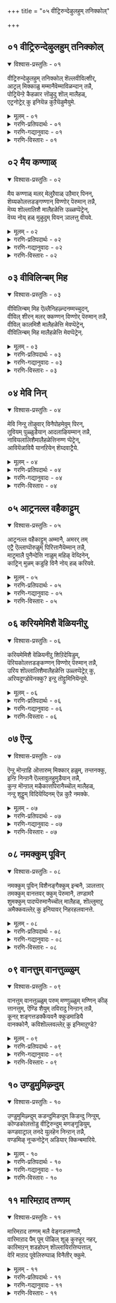 +++
title = "०५ वीट्रिरुन्देऴुलहुम् तनिक्कोल्"

+++


## ०१ वीट्रिरुन्देऴुलहुम् तनिक्कोल्

<details open><summary>विश्वास-प्रस्तुतिः - ०१</summary>

वीट्रिरुन्देऴुलहुम् तनिक्कोल् शॆल्लवीविल्शीर्,  
आट्रल् मिक्काळु मम्मानैवॆम्माविळन्दान् तन्नै,  
पोट्रियॆन्ऱे कैहळार त्तॊऴुदु शॊल् मालैहळ्,  
एट्रनोट्रेऱ् कु इनियॆन्न कुऱैयॆऴुमैयुमे.
</details>
<details><summary>मूलम् - ०१</summary>

वीट्रिरुन्देऴुलहुम् तनिक्कोल् शॆल्लवीविल्शीर्,  
आट्रल् मिक्काळु मम्मानैवॆम्माविळन्दान् तन्नै,  
पोट्रियॆन्ऱे कैहळार त्तॊऴुदु शॊल् मालैहळ्,  
एट्रनोट्रेऱ् कु इनियॆन्न कुऱैयॆऴुमैयुमे.
</details>
<details><summary>गरणि-प्रतिपदार्थः - ०१</summary>

वीट्रिरुन्दु = \(परम पददल्लि\) इद्दुकॊण्डु, एऴ् उलहुम् = एळु लोकगळन्नू, तनिक्कोल् शॆल्ल = परिपूर्णवाद साटियिल्लद ऒडॆतन नडॆयुवन्तॆ, वीवु इल् = कॊनॆयिल्लद \(अनन्तवाद\), शीर् = कल्याण गुणगळुळ्ळ, आट्रल् मिक्क = अतिशय सामर्थ्यदिन्द, आळुम् = आळुव \(परिपालिसुव\), अम्मानै = स्वामियन्नु, वॆम् मा = दुष्टकुदुरॆयन्नु, पिळन्दान् तन्नै = सीळिदवनन्नु, पोट्रि ऎन्ऱे = स्तुतिसुत्तेनॆ ऎन्तले, कैहळ् आर = कैगळ आशॆ तीरुवन्तॆ \(तृप्तिकरवागि कैगळन्नु\), तॊऴुदु = मुगिदु, शॊल् मालै हळ् = स्तोत्रगळन्नु, \(मातिन हारगळन्नु\), एट्र = समर्पिसुवन्तॆ, नोट्रेऱ् कु = पुण्यवन्नु माडिरुव ननगॆ, इनि = इन्नु, ऎन् कुऱै = एनु कॊरतॆ, ऎऴुमैयुमे = उज्जीवनक्केये. \(शाश्वत जीवन नडॆसुवुदक्केये\). 
</details>
<details><summary>गरणि-गद्यानुवादः - ०१</summary>

परमपददल्लिद्दुकॊण्डु एळुलोकगळ मेलू साटियिल्लद ऒडॆतन नडॆसुवन्तॆ अनन्तवाद कल्याणगुणगळुळ्ळ, अतिशयवाद सामर्थ्यदिन्द परिपालिसुव स्वामियन्नु, दुष्टकुदुरॆयन्नु सीळिदवनन्नु स्तुतिसुत्तेनॆ ऎन्तले तृप्तिकरवागि कैगळन्नु जोडिसि, मातिन हारगळन्नु समर्पिसुवन्तॆ पुण्यमाडिरुव ननगॆ उज्जीवनक्कॆ इन्नेनु कॊरतॆयिदॆ? 
</details>
<details><summary>गरणि-विस्तारः - ०१</summary>

इल्लि आळ्वाररु भगवन्तनन्नु एतक्कागि पूजिसुत्तारॆ. याव रीतियल्लि पूजिसुत्तारॆ मत्तु अदरिन्द बरुव लाभवेनु? 

“वॆम्मा पिळन्दान् तन्नै” – भगवन्तन परमसामर्थ्यवन्नु सूचिसुव ऒन्दु निदर्शन इदु. सर्वेश्वरनु श्रीकृष्णनागि दुष्टनिग्रह कार्यक्कागि अवतरिसिदनु. अवन सोदरमावने आद कंसनु अवनन्नु कॊल्लिसलु अवनु हुट्टिदागिनिन्दलू नाना प्रयत्नगळन्नु नडॆसिदनष्टॆ. अवुगळल्लि केशि राक्षसनिन्द कॊल्लिसुव यत्नवू ऒन्दु. आ केशि कुदुरॆय रूपवन्नु तळॆदनु. कृष्णन मेलॆ बीळलु कडुकोपदिन्द बायन्नु तॆरॆदुकॊण्डु नुग्गि बन्दनु. बालकृष्णनु आ कुदुरॆय ऎरडु दवडॆगळन्नु तन्नपुट्ट कैगळिन्द हिडिदु, हिग्गिसि, सीळि, अदन्नु कॊन्दु हाकिदनु. 

भगवन्तनु तानु सृष्टिसिद एळु लोकगळिन्द आचॆगॆ, आनन्दमयवाद परमपददल्लि नॆलसिद्दानॆ. अवन गुणगळु अनन्त. अवुगळन्नु बळसिकॊण्डु, स्वामियु एळु लोकगळ संरक्षणॆ माडुत्तानॆ. अवनिगिरुव साटियिल्लद सामर्थ्यवन्नु दुष्टनिग्रहक्कागिये बळसुत्तानॆ. 

आळ्वाररु हेळुत्तारॆ- परमपददल्लिद्दरू सह, अल्लिन्दले तन्न सृष्टियाद एळु लोकगळन्नु परिपालिसुव, अनन्तगुणगळुळ्ळ, परमसमर्थनाद स्वामियन्नु \(सर्वेश्वरनन्नु\) नानु आश्रयिसिद्देनॆ. अवनिगॆ नानु नम्रतॆयिन्द कैमुगियुत्तेनॆ. ननगॆ दयॆनीडिरुव मातिन मूलक अवनन्नु स्तुतिसुत्तेनॆ. हीगॆ ऎडॆबिडदन्तॆ पूजॆ नडॆसुव नन्न उज्जीवनद विषयदल्लि ननगॆ इन्नु याव भयवू इल्ल. 

भगवन्तनन्नु ऒलिसिकॊळ्ळुवुदु ऎष्टु सुलभ कण्डिरा\! अवने नीडिरुव मैयन्नु, मातन्नु बळसिकॊण्डु, अवनिगॆ आ मूलक ऎरगि, स्तुतिसि, पूजिसुव कार्यदल्लि तॊडगिरुवुदे अदु.
</details>



## ०२ मैय कण्णाळ्

<details open><summary>विश्वास-प्रस्तुतिः - ०२</summary>

मैय कण्णाळ् मलर् मेलुऱैवाळ् उऱैमार् पिनन्,  
शॆय्यकोलत्तडङ्गण्णान् विण्णोर् पॆरुमान् तन्नै,  
मॆय्य शॊल्लालिशै मालैहळेत्ति उळ्ळप्पॆट्रेन्,  
वॆय्य नोय् हळ् मुऴुदुम् वियन् ञालत्तु वीयवे.
</details>
<details><summary>मूलम् - ०२</summary>

मैय कण्णाळ् मलर् मेलुऱैवाळ् उऱैमार् पिनन्,  
शॆय्यकोलत्तडङ्गण्णान् विण्णोर् पॆरुमान् तन्नै,  
मॆय्य शॊल्लालिशै मालैहळेत्ति उळ्ळप्पॆट्रेन्,  
वॆय्य नोय् हळ् मुऴुदुम् वियन् ञालत्तु वीयवे.
</details>
<details><summary>गरणि-प्रतिपदार्थः - ०२</summary>

मैय कण्णाळ् = कप्पनॆय कण्णुळ्ळवळू, मलर् मेल् = \(तावरॆ\) हूविन मेलॆ, उऱैवाळ् = निद्रिसुववळू \(वासिसुववळू\), आदवळु उऱै = नित्यवासमाडुव, मार् पिनन्= वक्षवुळ्ळवनू, शॆय्य = कॆम्पुबण्णद, कोलत्तु = सुन्दरवाद, तड कण्णान् = विशालवाद कण्णुळ्ळवनू, विण्णोर् पॆरुमान् तन्नै = परमपदवासिगळ स्वामियन्नु, मॆय्य शॊल्लाल् = सत्यपूर्णवाद मातुगळ, इशै मालैहळ् एत्ति = हाडिन हारगळिन्द स्तुतिसि, उळ्ळ पॆट्रेन् = अन्तरङ्गदल्लि पडॆदुकॊण्डिद्देनॆ, वॆय्य = क्रूरवाद, नोय् हळ् = दुःख सङ्कटगळु, मुऴुदुम् = पूर्तियागि, वियल् = विस्तारवाद, ञालत्तु = भूमियल्लि, वीयवे = नाशवागुवन्तॆये. 
</details>
<details><summary>गरणि-गद्यानुवादः - ०२</summary>

कप्पनॆय कण्णुळ्ळवळू, \(तावरॆ\) हूविन मेलॆ वासिसुववळू आदवळु नित्यवासमाडुव वक्षवुळ्ळवनू, कॆम्बण्णद सुन्दरवाद मत्तु विशालवाद कण्णुळ्ळवनू, परमपदवासिगळ स्वामियू आद सर्वेश्वरनन्नु सत्यपूर्णवाद मातुगळ हाडिन हारगळ मूलक, विस्तारवाद भूमियल्लि क्रूरवाद दुःखसङ्कटगळु नाशवागुवन्तॆ स्तुतिसि, अन्तरङ्गदल्लि पडॆदुकॊण्डिद्देनॆ. 
</details>
<details><summary>गरणि-विस्तारः - ०२</summary>

हिन्दिन पाशुरद विषयवन्नु इल्लि मुन्दुवरिसलागुत्तिदॆ. 

ई पाशुरदल्लि मूरु विषयगळु बरुत्तवॆ- \(१\) सर्वेश्वरन वर्णनॆ \(२\) स्तुतिय रीति \(३\) अदर फल. 

सर्वेश्वरन वर्णनॆ- \(१\) कोमलवाद तावरॆ हूविन मेलॆ वासमादुव परमसुन्दरियाद लक्ष्मीदेवियन्नु तन्न वक्षस्थलदल्लिये इरिसिकॊण्डिरुववनु. \(२\) सौन्दर्यवन्नु हॆच्चिसुवन्थ कॆम्बण्णद विशालवाद कण्णुळ्ळवनु. \(३\) परम पदवासिगळ ऒडॆयनु. 

स्तुतिय धाटि- \(१\) भगवन्तनन्नु कुरितु आळ्वाररु स्तुतिसिरुवुदु सत्यपूर्णवाद मातुगळिन्द \(२\) अन्थ आरिसिद ऒळ्ळॆय मातुगळिन्द रचितवाद हाडुगळु अवु. 

अदर फल- \(१\) विशालवाद ई भूमियल्लिरुवुदु दुःख सङ्कटगळॆ. ई हाडुगळु ई दुःखसङ्कटगळन्नु नाशगॊळिसुत्तवॆ. \(२\) अवु भगवन्तनु ऒलियुवन्तॆयू, अन्तरङ्गदल्लि बन्दु नॆलसुवन्तॆयू माडतक्कवु. 

आळ्वाररु हेळुत्तारॆ- लक्ष्मीदेवियन्नु तन्न वक्षदल्लिरिसिकॊण्डवनू, सुन्दरवाद विशालवाद कण्णुगळुळ्ळवनू, परमपदवासिगळ ऒडॆयनू आद सर्वेश्वरनन्नु कुरितु सत्यपूर्णवाद मातुगळिन्द कूडिद हाडुगळिन्द भूमिय मेलण दुःखसङ्कटगळु तॊलगलॆन्दु स्तुतिसि, स्वामियन्नु नन्न अन्तरङ्गदल्लिये पडॆदुकॊण्डिद्देनॆ.
</details>



## ०३ वीविलिन्बम् मिह

<details open><summary>विश्वास-प्रस्तुतिः - ०३</summary>

वीविलिन्बम् मिह ऎल्लैनिहऴ्न्दनम्मच्चुदन्,  
वीविल् शीरन् मलर् क्कण्णन् विण्णोर् पॆरुमान् तन्नै,  
वीविल् कालमिशै मालैहळेत्ति मेवप्पॆट्रेन्,  
वीविलिन्बम् मिह मालैहळेत्ति मेवप्पॆट्रेन्.
</details>
<details><summary>मूलम् - ०३</summary>

वीविलिन्बम् मिह ऎल्लैनिहऴ्न्दनम्मच्चुदन्,  
वीविल् शीरन् मलर् क्कण्णन् विण्णोर् पॆरुमान् तन्नै,  
वीविल् कालमिशै मालैहळेत्ति मेवप्पॆट्रेन्,  
वीविलिन्बम् मिह मालैहळेत्ति मेवप्पॆट्रेन्.
</details>
<details><summary>गरणि-प्रतिपदार्थः - ०३</summary>

वीवु इल् = नाशविल्लद \(कॊनॆयिल्लद\), इन्बम् = आनन्दवु, मिह = हॆच्चिद, ऎल्लै = ऎल्लॆयल्लि, निहऴ्न्द = नडॆयुत्तिरुव \(इरुव\), वम् अच्चुदन् = नम्म नाशरहितनन्नु \(अच्युत ऎम्ब नामवुळ्ळवनन्नु\), वीवु इल् = नाशविल्लद, शीरन् = कल्याणगुणगळुळ्ळवनन्नु, मलर् कण्णन् = तावरॆयन्तॆ \(विशालवाद आकर्षकवाद\) कण्णुळ्ळवनन्नु, विण्णोर् पॆरुमान् तन्नै = नित्यसूरिगळ ऒडॆयनन्नु, वीवु इल् कालम् = कॊनॆयिल्लद कालवॆल्लवू \(ऎल्ला कालदल्लू ऎडॆबिडदन्तॆ\), इशैमालैहळ् = हाडिन हारगळिन्द, एत्ति = स्तुतिसि, मेवपॆट्रेन् = \(भगवन्तन\) समीपगतनादॆ, \(भगवन्तनन्नु सेरिदॆ\), वीवु इल् = कॊनॆयिल्लद, इन्बम् मिह = अतिशयवाद आनन्दद, ऎल्लैनिह ऴ्न्दनन् = ऎल्लॆयल्लिरुववनिगिन्तलू, मेलिये = हॆच्चागिये. 
</details>
<details><summary>गरणि-गद्यानुवादः - ०३</summary>

कॊनॆयिल्लद अतिशयवाद आनन्दद ऎल्लॆयल्लिरुववनन्नु, नम्म नाशरहितनन्नु \(अच्युतनॆम्ब नामवुळ्ळवनन्नु\), अनन्तवाद कल्याणगुणगळुळ्ळवनन्नु, तावरॆयन्तॆ विशालवू आकर्षकवू आद कण्णुगळुळ्ळवनन्नु, परमपदवासिगळ ऒडॆयनन्नु कॊनॆयिल्लद कालवॆल्लवू हाडिन हारगळिन्द स्तुतिसि, भगवन्तनिगॆ हत्तिरवादॆ, कॊनॆयिल्लद अतिशयवाद आनन्दद ऎल्लॆयल्लिरुववनिगिन्तलू हॆच्चागिये. 
</details>
<details><summary>गरणि-विस्तारः - ०३</summary>

सर्वेश्वरनन्नु ऎडॆबिडदन्तॆ स्तुतिसि हाडुवुदरिन्द बरुव लाभवेनु ऎम्बुदन्नु ई पाशुर हेळुत्तदॆ. 

भगवन्तनु ’आनन्द’द तुत्ततुदियल्लि इरतक्कवनु, ऎन्दरॆ, आनन्दद परमावधियन्नु निलुकबल्लवनु भगवन्तन समीपदल्लिरुत्तानॆ. आ आनन्दद ऎल्लॆये भगवन्तनिरुव स्थळ. आदरॆ, अवनन्नु कुरितु स्तुतिसुववन आनन्दवो? अदु भगवन्तनन्नु कण्डुकॊळ्ळबेकाद आनन्दक्किन्तलू हॆच्चिनदु. आ आनन्दवन्नु अदु मीरिसिद्दु\! 

इल्लिन भगवद्वर्णनॆ हीगिदॆ. \(१\) कॊनॆये इल्लद आनन्दद तुत्ततुदियल्लि भगवन्तनिद्दानॆ. \(२\) अवनू हागॆये नाशरहित \(३\) अवनिगॆ ’अच्युत’ ऎम्ब हॆसरिदॆ. \(४\) अवनु अनन्त कल्याण गुणगळुळ्ळवनु. \(५\) अवन कण्णुगळु विशालवागि, सुन्दरवागि, आकर्षकवागिरुव तावरॆ ऎसळिनन्तिवॆ. ई कारणदिन्द अवनन्नु “पुण्डरीकाक्ष’ ऎन्नुवुदु. \(६\) अवनु परमपदवासिगळिगॆ ऒडॆय. 

आळ्वाररु हेळुत्तारॆ- निरतिशयवाद आनन्दद तुत्ततुदियल्लिरुव, अच्युतनॆनिसिद, अनन्तकल्याणगुणगळुळ्ळ, पुण्डरीकाक्षनाद, परमपदवासिगळ ऒडॆयनाद सर्वेश्वरनन्नु ऎल्ला कालगळल्लियू ऎडॆबिडदन्तॆहाडिन हारगळ मूलक स्तुतिसुवुदरिन्द, नानु भगवन्तनन्नु समीपिसिद्देनॆ. इदरिन्द नन्न आनन्दवु, आनन्दद तुदियल्लिरुववन आनन्दक्किन्तलू मीरिद्दु कण्डिरा\!
</details>



## ०४ मेवि निन्

<details open><summary>विश्वास-प्रस्तुतिः - ०४</summary>

मेवि निन्ऱु तॊऴुवार् विनैपोहमेवुम् पिरन्,  
तूवियम् पुळ्ळुडैयान् आदलाऴियम्मान् तन्नै,  
नावियलालिशैमालैहळेत्तिनण्ण प्पॆट्रेन्,  
आवियॆन्नावियै यानऱियेन् शॆय्दवाट्रैये.
</details>
<details><summary>मूलम् - ०४</summary>

मेवि निन्ऱु तॊऴुवार् विनैपोहमेवुम् पिरन्,  
तूवियम् पुळ्ळुडैयान् आदलाऴियम्मान् तन्नै,  
नावियलालिशैमालैहळेत्तिनण्ण प्पॆट्रेन्,  
आवियॆन्नावियै यानऱियेन् शॆय्दवाट्रैये.
</details>
<details><summary>गरणि-प्रतिपदार्थः - ०४</summary>

मेवि = आशॆयिन्द, निन्ऱु = इरुव \(निन्तु\) तॊऴुवार् = भजिसुववर, विनै पोह = पापगळु नीगिसुवुदक्कॆ, मेवुम् = \(अवर\) कूड इरुव पिरान् = महोपकारियन्नु, तूवि = रॆक्कॆगळु, अम् = सुन्दरवाद, पुळ् उडैयान् = पक्षियन्नु \(वाहनवागि\) उळ्ळवनन्नु, अडल् आऴि = होराडतक्क चक्रायुधवुळ्ळ, अम्मान् तन्नै = सर्वेश्वरनन्नु, ना = नालगॆय, इयलाल् = स्वभावदिन्द, इशैमालैहळ् = हाडिन हारगळिन्द, एत्ति = स्तुतिसि, नण्ण पॆट्रेन् = सेरिसल्पट्टॆनु, आवि = परमात्मनु, ऎन् आवियै = नन्न आत्मनॊन्दिगॆ, यान् अऱियेन् = नानु अरियॆनु, शॆय्द आट्रैये = \(इदन्नु\) आग माडिद रीतियन्नु \(रीतियन्ने\). 
</details>
<details><summary>गरणि-गद्यानुवादः - ०४</summary>

आशॆयिन्द निन्तु भजिसुववर पापगळन्नु नीगिसुवुदक्कॆ \(अवर\) कूड इरुव महोपकारियन्नु, सुन्दरवाद रॆक्कॆगळ पक्षियन्नु वाहनवागि उळ्ळवनन्नु, होराडतक्क चक्रायुधवुळ्ळ सर्वेश्वरनन्नु नालगॆ स्वभाववाद हाडिन हारगळिन्द स्तुतिसि, परमात्मनन्नु नन्न आत्मनॊन्दिगॆ सेरिरुवन्तॆ आगिदॆ. \(इदन्नु\) आग माडिद रीतियन्ने नानरियॆ. 
</details>
<details><summary>गरणि-विस्तारः - ०४</summary>

भगवन्तनिगॆ भक्तर विषयदल्लि ऎष्टु आदर कनिकरगळिवॆयॆम्बुदन्नु ई पाशुरदल्लि हेळलागुत्तदॆ.

यारु भगवन्तनन्नु बहळ आसक्तियिन्द दृढवागि आश्रयिसि, भजिसुवरो अवर अन्तरङ्गदल्लिये भगवन्तनु बन्दु नॆलसुत्तानॆ. 

आळ्वाररु हेळुत्तारॆ- नन्न नालगॆयु तन्न स्वभावक्कॆ तक्कन्तॆ सर्वेश्वरनन्नु ऎडॆबिडदॆ स्तुतिसुव कॆलसवन्नु माडुत्तदॆ. अवनिगॆ हाडिन हारगळन्नु अर्पिसुत्ता नानु स्वामियन्नु नन्न अन्तरङ्गदल्लि नन्न अन्तरात्मनन्नागि पडॆदुकॊण्डॆ. परमपदवासियू जगत्संसारियू आगिरुव सर्वेश्वरनु नन्न निकटवर्ति आदद्दु हेगो अदे ननगॆ तिळियद विषय.
</details>



## ०५ आट्रनल्ल वहैकाट्टुम्

<details open><summary>विश्वास-प्रस्तुतिः - ०५</summary>

आट्रनल्ल वहैकाट्टुम् अम्मानै, अमरर् तम्  
एट्रै ऎल्लाप्पॊरुळुम् पिरित्तानैयॆम्मान् तन्नै,  
माट्रमालै पुनैन्देत्ति नाळुम् महिऴ् वॆय्दिनेन्,  
काट्रिन् मुन्नम् कडुहि विनै नोय् हळ् करियवे.
</details>
<details><summary>मूलम् - ०५</summary>

आट्रनल्ल वहैकाट्टुम् अम्मानै, अमरर् तम्  
एट्रै ऎल्लाप्पॊरुळुम् पिरित्तानैयॆम्मान् तन्नै,  
माट्रमालै पुनैन्देत्ति नाळुम् महिऴ् वॆय्दिनेन्,  
काट्रिन् मुन्नम् कडुहि विनै नोय् हळ् करियवे.
</details>
<details><summary>गरणि-प्रतिपदार्थः - ०५</summary>

आट्र = \(जीवनवन्नु\) नडॆसुवुदक्कॆ, नल्लवहै = उत्तमवाद रीतियन्नु\(मार्गवन्नु\), काट्टुम् = तोरिसुव, अम्मानै = सर्वेश्वानन्नु, अमरर् तम् = देवतॆगळ, एट्रै = नायकनन्नु, ऎल्ला पॊरुळुम् = ऎल्ला वस्तुगळन्नु \(अर्थगळन्नू\), विरित्तानै = विवरिसिदवनन्नु, ऎम्मान् तन्नै = नम्म स्वामियन्नु, माट्राम् मालै = मातिन हारवन्नु, पुनैन्दु = रचिसि, एत्ति = स्तुतिसि, नाळुम् = यावागलू, महिऴ्न्दु = आनन्दगॊण्डु, ऎऴुन्देन् = उद्धारगॊण्डिद्देनॆ, काट्रिन् मुन्नुम् = गाळिगिन्त वेगवागि, कडुहि = ओडि, विनैनोय् हळ् = पापसङ्कटगळु, करियवे = सीदुहोगुवुदक्कागिये. 
</details>
<details><summary>गरणि-गद्यानुवादः - ०५</summary>

जीवनवन्नु नडॆसुवुदक्कॆ उत्तमवाद मार्गवन्नु तोरिसुव सर्वेश्वरनन्नु, देवतॆगळ नायकनन्नु, ऎल्ला वस्तुगळन्नू विवरिसिदवनन्नु, नम्म स्वामियन्नु, \(कुरितु\) मातिन हारवन्नु रचिसि स्तुतिसि, ऎल्ल कालदल्लू आनन्दिसुत्ता उद्धारगॊण्डिद्देनॆ. पापसङ्कटगळु गाळिगिन्तवेगवागि ओडि सीदुहोगुवुदक्कागिये. 
</details>
<details><summary>गरणि-विस्तारः - ०५</summary>

तानु सृष्टिसिद ऎल्ला चेतनर विषयदल्लि भगवन्तनिगॆ ऎष्टु कनिकरविदॆ अवर उद्धारक्कॆ हेगॆ तवकपडुत्तानॆ ऎम्बुदन्नु इल्लि विवरिसलागिदॆ. 

“आट्रनल्ल वहैकाट्टुम् अम्मानै” – ऎल्ला चेतनरू उज्जीवनगॊळ्ळबेकॆम्बुदे भगवत्सङ्कल्प. अदक्कागि, अवरु नडॆयबेकाद उत्तम मार्गवन्नूभगवन्तनु तोरिसिकॊट्टिद्दानॆ. साङ्ख्यमार्ग, कर्ममार्ग, ज्ञानमार्ग, भक्तिमार्ग मत्तु प्रपत्तिमार्ग ऎम्बिवे भगवन्तनु सूचिसिद उत्तम मार्गगळु. 

“ऎल्ला पॊरुळुम् विरित्तानै” – सृष्टिय यावयाव वस्तु तन्न स्वरूपवॆन्दु भगवन्तनु भगवद्गी मूलक विवरिसि हेळिद्दानॆ. 

आळ्वाररु हेळुत्तारॆ- भगवन्तनु सर्वेश्वरनादरू, देवतॆगळिगू नित्यसूरिगळिगू ऒडॆयनष्टॆ. तानु सृष्टिसिद वस्तुगळल्लि यावयाव वस्तुगळु तन्न स्वरूपवॆन्दु विवरिसि हेळिद्दानॆ. ऎल्ला चेतनरू उज्जीवनगॊळ्ळलॆन्दु ताकपडुत्तानॆ. अदक्कागि अवनु उत्तमवाद मार्गगळन्नु तोरिसिकॊट्टिद्दानॆ. करुणाळुवाद नन्न स्वामियन्नु कुरितु नानु ऎडॆबिडदन्तॆ मातिन हारगळन्नु समर्पिसि, सुत्तिसुत्तेनॆ. इदरिन्द इहलोकद नन्न सङ्कटगळू, पापगळू बलुबेग नाशहॊन्दुत्तवॆ. 

भगवन्तनन्नु ऎडॆबिडदन्तॆ हॊगळि हाडुत्तिरुवुदु उज्जीवनगॊळ्ळूवुदक्कॆ उत्तमवाद मार्गवॆन्दु इल्लि सूचिसलागिदॆ.
</details>



## ०६ करियमेमिशै वॆळियनीऱु

<details open><summary>विश्वास-प्रस्तुतिः - ०६</summary>

करियमेमिशै वॆळियनीऱु शिऱिदेयिडुम्,  
पॆरियकोलत्तडङ्कण्णन् विण्णोर् पॆरुमान् तन्नै,  
उरिय शॊल्लालिशैमालैहळेत्ति उळ्लप्पॆट्रेऱ् कु,  
अरियदुण्डोवॆनक्कु? इन्ऱु तॊट्टुमिनियॆन्ऱुमे.
</details>
<details><summary>मूलम् - ०६</summary>

करियमेमिशै वॆळियनीऱु शिऱिदेयिडुम्,  
पॆरियकोलत्तडङ्कण्णन् विण्णोर् पॆरुमान् तन्नै,  
उरिय शॊल्लालिशैमालैहळेत्ति उळ्लप्पॆट्रेऱ् कु,  
अरियदुण्डोवॆनक्कु? इन्ऱु तॊट्टुमिनियॆन्ऱुमे.
</details>
<details><summary>गरणि-प्रतिपदार्थः - ०६</summary>

करिय मेनि मिशै = कप्पगिरुव देहद नडुवॆ, वॆळिय नीऱु = बिळिय छायॆयु \(धूळु\), शिऱिदे इडुम् = स्वल्पवे \(सण्णदागि\) इट्टिरुव, पॆरिय = दॊड्ड, कोलत्तु = सुन्दरवाद, तड = विशालवाद, कण्णन्= कण्णुळ्ळवनन्नु, विण्णोर् पॆरुमान् तन्नै = नित्यसूरिगळ ऒडॆयनन्नु, उरिय शॊल्लाल् = तक्क मातुगळिन्द, इशै मालै हळ् = हाडिनहारगळिन्द, एत्ति = स्तुतिसि, उळ्ळप्पॆट्रेऱ् कु = अन्तरङ्गदल्लि पडॆदुकॊण्डवनाद, अरियदु उण्डो = असाध्यवादद्दु इदॆये, ऎनक्क = ननगॆ, इन्ऱु तॊट्टुम् = इन्दिनिन्द, इनि ऎन्ऱुमे = इन्नु ऎन्दिगादरू. 
</details>
<details><summary>गरणि-गद्यानुवादः - ०६</summary>

कप्पनॆय देहद मेलॆ \(नडुवॆ\) बिळिय धूळु \(अवकाश\) स्वल्पवे \(सण्णदागि\) इरुव, सुन्दरवाद दॊड्ड विशालवाद कण्णुगळुळ्ळवनन्नु, नित्यसूरिगळ ऒडॆयनन्नु, तक्क मातुगळिन्द कूडिद हाडिन हारगळिन्द स्तुतिसि, अन्तरङ्गदल्लि पडॆदुकॊण्डवनाद ननगॆ इन्दिनिन्द इन्नु ऎन्दिगादरू असाध्यवादद्दु उण्टे? 
</details>
<details><summary>गरणि-विस्तारः - ०६</summary>

इल्लि भगवन्तन सौलभ्यगुणवन्नु कुरितु हेळलागुत्तदॆ. 

आळ्वाररु हेळुत्तारॆ- सर्वेश्वरन करिय देह ऎष्टु आकर्षकवो अदक्किन्तलू हॆच्चागि अदक्कॆ हॊन्दिकॊण्डिरुव बिळिय विशालवाद हॊळॆयुव कण्णुगळु आकर्षक सुन्दर. अन्थ दिव्यसुन्दरनाद भगवन्तनन्नु, तक्क मातुगळिन्द आद हाडिन हारगळिन्द भजिसिदॆनु. अदर फलवागि, भगवन्तने करुणिसि नन्न अन्तरङ्गवासियागिद्दानॆ. हीगॆ भगवन्तने ऒलिदिरुव ननगॆ इन्दिनिन्द मुन्दॆ ऎन्दॆन्दिगादरू असाध्यवादद्दु यावुदादरू इदॆये? \(एनु बेकादरू ननगॆ ऒदगि बरुवुदु खण्डित\).
</details>



## ०७ ऎन्ऱु

<details open><summary>विश्वास-प्रस्तुतिः - ०७</summary>

ऎन्ऱु मॊन्ऱाहि ऒत्तारुम् मिक्कार् हळुम्, तन्तनक्कु,  
इन्ऱि निन्ऱानै ऎल्लावुलहुमुडैयान् तन्नै,  
कुन्ऱ मॊन्ऱाल् मऴैकात्तपिरानैच्चॊल् मालैहळ्,  
नन्ऱु शूट्टुम् विदियॆय्दिनम् ऎन्न कुऱै नमक्के.
</details>
<details><summary>मूलम् - ०७</summary>

ऎन्ऱु मॊन्ऱाहि ऒत्तारुम् मिक्कार् हळुम्, तन्तनक्कु,  
इन्ऱि निन्ऱानै ऎल्लावुलहुमुडैयान् तन्नै,  
कुन्ऱ मॊन्ऱाल् मऴैकात्तपिरानैच्चॊल् मालैहळ्,  
नन्ऱु शूट्टुम् विदियॆय्दिनम् ऎन्न कुऱै नमक्के.
</details>
<details><summary>गरणि-प्रतिपदार्थः - ०७</summary>

ऎन्ऱुम् = ऎल्ला कालदल्लू, ऒन्ऱु आहि = ऒब्बने आगिद्दु, ऒत्तारुम् = समरू, मिक्कार् हळुम् = हॆच्चादवरू, तन्तनक्कु = तनगॆ, इन्ऱि = इल्लदन्तॆ, निन्ऱानै= इरुववनन्नु, ऎल्ला उलहुम् = ऎल्ला लोकगळन्नू, उडैयान् तन्नै = उळ्ळवनन्नु, कुन्ऱम् = बॆट्ट, ऒन्ऱाल् = ऒन्दरिन्द, मऴै कात्त = मळॆयन्नु त्डॆद, प्रिआनै = महोपकारियन्नु, शॊल् मालैहळ् = मातिन हारगळिन्द, नन्ऱु= चॆन्नागि, शूट्टुम् = अलङ्करिसुव \(मुडिसुव\) विदि = भाग्यवन्नु, ऎय्दिनम् = \(नावु\) पडॆदुकॊण्डिद्देवॆ, ऎन्न कुऱै = एनु कडमॆ, नमक्के = नमगेये? 
</details>
<details><summary>गरणि-गद्यानुवादः - ०७</summary>

ऎल्ला कालदल्लू ऒब्बने आगिद्दु, तनगॆ समरू हॆच्चादवरू इल्लदन्तॆ इरुववनन्नु, ऎल्ला लोकगळन्नू उळ्ळवनन्नु, बॆट्टवॊन्दरिन्द मळॆयन्नु तडॆद महोपकारियन्नु मातिन हारगळिन्द चॆन्नागि \(मुडिसि\) अलङ्करिसुव भाग्यवन्नुनावु पडॆदुकॊण्डिद्देवॆ. नमगेनु कडमॆ? 
</details>
<details><summary>गरणि-विस्तारः - ०७</summary>

“नमगॆ यावुदु असाध्य?” ऎन्दु आळ्वाररु हिन्दिन पाशुरदल्लि हेळिदरष्टॆ. अदक्कॆ ऒन्दु निदर्शनवो ऎम्बन्तॆ ई पाशुरद विषय निरूपणॆ इदॆ. 

भगवन्तनु पर, विभव, व्यूह, लीला मत्तु अर्चावतार ऎम्ब नानारूपगळल्लि, तन्न कर्तव्यक्कॆ तक्कन्तॆ, तोरिबरुत्तानष्टॆ. अवनु याव रीतियल्लिद्दरू, अवुगळल्लॆल्ला अद्वितीयनागिये इरुत्तानॆ. अवनिगॆ समनादरू, हॆच्चादवरू बेरॆ यारू इल्ल. अवनु ऎल्ला लोकगळन्नू रक्षिसुव भारवन्नु ताने वहिसिकॊण्डिद्दानॆ. प्रळयकालबन्दाग, अवुगळन्नु कबळिसि, तन्न हॊट्टॆयल्लिट्टुकॊण्डु रक्षिसुत्तानॆ. इन्थ महामहिमनन्नु मातिन हारगळिन्द अलङ्करिसुव भाग्यक्किन्तलू हॆच्चिनदु यावुदिदॆ? 

’कुन्ऱमॊन्ऱाल् कात्त पिरानै” – इदु भगवन्तन श्रीकृष्णावतारद ऒन्दु अद्भुताश्चर्य प्रसङ्ग. नन्दगोकुलद गोवळरॆल्लरू सेरि इन्द्रपूजॆ माडुत्तिद्दद्दु पद्धति. इदु प्रतिवर्षवू नडॆयुत्तित्तु. ऊर हॊरगण मैदानदल्लि राशिराशियागि ऎडॆयन्नु कूडिसि, इन्द्रपूजॆ नडॆसुत्तिद्दरु. बालकृष्णनुई पद्धतियन्नु आक्षेपिसिदनु. इदक्कॆ बदलागि गोवर्धनगिरियन्ने पूजिसबेकॆन्दु गोवळवृद्धरन्नु ऒप्पिसिदनु. अदरन्तॆये अवरु बॆट्टद बुडदल्लि ऎडॆयन्नु सल्लिसि, बॆट्टक्कॆ पूजॆयन्नु नडॆसिदरु. इन्द्रनन्नु मरॆतरु. इदरिन्द इन्द्रनिगॆ कोप बन्तु. कूडले, आनन्दगोकुलवन्नु हाळुमाडुवॆनॆन्दु, अवनु एळु दिनगळ काल, बिडद बिरुसु मळॆयन्नु सुरिसिदनु. आग बालकृष्णनु आ गोवर्धन गिरियन्ने ऎत्ति, कॊडॆयन्तॆ हिडिदु, अदरडियल्लि गोवुगळन्नू गोवळरन्नू आ बिरुसुमळॆयिन्द रक्षिसिदनु. अपमानगॊण्ड इन्द्रनु, स्वतः अल्लिगॆ बन्दु बालकृष्णनन्नु पूजिसिदनु. 

आळ्वाररु हेळुत्तारॆ- ऎल्ला कालदल्लू तनगॆ समनागलि, हॆच्चागलि इल्लद स्वामियन्नु, ऎल्ला लोकगळन्नू तन्नल्लिट्टुकॊण्डु रक्षिसुववनन्नु, बॆट्टवन्नॆत्ति देवेन्द्रन बिरुसुमळॆयिन्द गोवळरन्नू गोवुगळन्नू रक्षिसिदवनन्नु, मातिन हारगळिन्द स्तुतिसुव भाग्यवन्नु नावु पडॆदुकॊण्डिद्देवॆ. नमगॆ इदक्किन्तलू हॆच्चिनदु एनिदॆ? 

सर्वेश्वरनू, सर्वरक्षकनू, सर्वशक्तनू, सर्वङ्गनू आगिरुव भगवन्तनन्नु ऎडॆबिडदन्तॆ स्तुतिसुव भाग्यवे, ऎल्ल विधवाद भाग्यगळिगिन्तलू मिगिलु. अदु दॊरॆत बळिक, बेराव भाग्यान्नू आशॆपडुव गोजिगॆ होगुवुदिल्ल –ऎन्दु हेळिदन्तॆयॆ.
</details>



## ०८ नमक्कुम् पूविन्

<details open><summary>विश्वास-प्रस्तुतिः - ०८</summary>

नमक्कुम् पूविन् विशैनङ्गैक्कुम् इन्बनै, ञालत्तार्  
तमक्कुम् वानत्तवर् क्कुम् पॆरुमानै, तण्डामरै  
शुमक्कुम् पादप्पॆरुमानैच्चॊल् मालैहळ्, शॊल्लुमाऱु  
अमैक्कवल्लेऱ् कु इनियावर् निहरहलवानत्ते.
</details>
<details><summary>मूलम् - ०८</summary>

नमक्कुम् पूविन् विशैनङ्गैक्कुम् इन्बनै, ञालत्तार्  
तमक्कुम् वानत्तवर् क्कुम् पॆरुमानै, तण्डामरै  
शुमक्कुम् पादप्पॆरुमानैच्चॊल् मालैहळ्, शॊल्लुमाऱु  
अमैक्कवल्लेऱ् कु इनियावर् निहरहलवानत्ते.
</details>
<details><summary>गरणि-प्रतिपदार्थः - ०८</summary>

नमक्कुम् = नमगू, पूविन् मिशै = हूविनल्लिरुव, नङ्गैक्कुम् = लक्ष्मीदेविगू, इन्बनै = प्रीतिपात्रनन्नु, ञालत्तार् तमक्कुम् = भूलोकदवरिगू, वानत्तवर्क्कुम् = भूलोकदवरिगू, वानत्तवर् क्कुम् = स्वर्गादि मेलणलोकगळवरिगू \(परमपदवासिगळिगू\), पॆरुमानै = \(सर्वेश्वरनन्नु\) ऒडॆयनन्नु, तण् तामरै = तण्णनॆय तावरॆयु, शुमक्कुम् = भरिसुव, पादम् पॆरुमानै = पादगळुळ्ळ सर्वेश्वरनन्नु कुरितु, शॊल् मालै हळ् = मातिन मालॆगळन्नु, शॊल्लुम् आऱु = हेळुवन्तॆ, अमैक्कवल्लेऱ् कु = जोडिसतक्कवरिगॆ, इनि = इन्नु, यावर् = यारु, निहर् = साटि, अहलवानत्ते = विस्तारवादपरमपददल्लिये. 
</details>
<details><summary>गरणि-गद्यानुवादः - ०८</summary>

नमगू, हूविनल्लिरुव लक्ष्मीदेविगू प्रीतिपात्रनन्नु, भूलोकदवरिगू स्वर्गादि मेलणलोकगळवरिगू \(परमपदवासिगळिगू\) ऒडॆयनु, तण्णनॆय तावरॆयु भरिसुव पादगळुळ्ळ सर्वेश्वरनन्नु कुरितु मातिन हारगळन्नु हेळुवन्तॆ जोडिसतक्कवरिगॆ इन्नु विस्तारवाद परमपददल्लिये यारु साटि? 
</details>
<details><summary>गरणि-विस्तारः - ०८</summary>

भगवन्तनन्नु ऎडॆबिडदन्तॆ स्तुतिसुव भक्तनिगॆ लभिसुव विशेषसौलभ्यवन्नु कुरितु हेळलागुत्तदॆ. 

आळ्वाररु हेळुत्तारॆ- क्षीरसागरदल्लि कमलदल्लि जनिसिद परमसुन्दरियाद लक्ष्मीदेवियु भगवन्तनन्ने एरिसि अवनिगॆ अत्यन्त प्रीतिपात्रळाद हागॆये नावू आ स्वामियन्ने वरिसिद्देवॆ. नमगू अवनु प्रीतिपात्रवे. एळु लोकगळ वासिगळिगू, नमगू, अवने ऒडॆयनु, रक्षकनु. अवन कोमलवाद तिरुवडिगळन्नु कुरितु मातिन हारगळन्नु हॆणॆदु, स्वामिगॆ समर्पिसुत्तेनॆ. ई बगॆय सामर्थ्यदल्लि ननगॆ पामपदवासिगळू साटियिल्ल. इदरिन्द ननगॆ लभिसुव आनन्द आ परमपदवासिगळ आनन्दक्किन्तलू मिगिलागिदॆ कण्डिरा.
</details>



## ०९ वानत्तुम् वानत्तुळ्ळुम्

<details open><summary>विश्वास-प्रस्तुतिः - ०९</summary>

वानत्तुम् वानत्तुळ्ळुम् परुम् मण्णुळ्ळुम् मण्णिन् कीऴ्   
त्तानत्तुम्, ऎण्डि शैयुम् तविरादु निन्ऱान् तन्नै,   
कूनऱ् शङ्गत्तडक्कैयवनै क्कुडमाडियै  
वानक्कोनै, कविशॊल्लवल्लेऱ् कु इनिमाऱुण्डे?
</details>
<details><summary>मूलम् - ०९</summary>

वानत्तुम् वानत्तुळ्ळुम् परुम् मण्णुळ्ळुम् मण्णिन् कीऴ्   
त्तानत्तुम्, ऎण्डि शैयुम् तविरादु निन्ऱान् तन्नै,   
कूनऱ् शङ्गत्तडक्कैयवनै क्कुडमाडियै  
वानक्कोनै, कविशॊल्लवल्लेऱ् कु इनिमाऱुण्डे?
</details>
<details><summary>गरणि-प्रतिपदार्थः - ०९</summary>

वानत्तुम् = स्वर्गादि मेलणलोकगळल्लियू, वानत्तुळ् =आ लोकगळल्लि वासिसुव, उम्बरुम् = देवतॆगळल्लियू, मण्णुळ्ळुम् = भूलोकदल्लियू, अदरल्लिरुववरल्लियू, मण्णिन् कीऴ् = भूलोकद कॆळगडॆ इरुव, तानत्तुम् = पाताळलोकगळल्लियू, अवुगळल्लि वासिसुवरल्लियू, ऎण्डिशैयुम् = ऎण्टु दिक्कुगळल्लियू, तविरादु = तप्पदन्तॆ, निन्ऱान् तन्नै = व्यापिसि इरुववनन्नु, कून् = बग्गिरुव, नल् = श्रेष्ठवाद, शङ्गम् = शङ्खद, तदकैयवनै = विस्तारवाद \(दॊड्ड, दीर्घवाद\) कैयुळ्ळवनन्नु, कुडम् आडियै = कॊडद कुणितवाडुवनन्नु, वानम् कोनै = परमपदद ऒडॆयनन्नु, कुरितु, कविशॊल्लवल्लेऱ् कु = कवितॆयन्नु रचिसबल्ल ननगॆ, इनि = इन्नु, माऱु उण्डे = साटियिद्दारॆये? 
</details>
<details><summary>गरणि-गद्यानुवादः - ०९</summary>

स्वर्गादि मेलणलोकगळल्लियू, आ लोकगळल्लि वासिसुव देवतॆगळल्लियू, भूलोकदल्लियू आ लोकदल्लि वासिसुववरल्लियू, भूलोकद कॆळगॆ इरुव पाताळादि लोकगळल्लियू आ लोकगळल्लि वासिसुववरल्लियू, ऎण्टुदिक्कुगळल्लियू तप्पदन्तॆ व्यापिसिरुववनन्नु, बग्गिरुव श्रेष्ठवाद शङ्खवन्नु कैयल्लि धरिसिरुववनन्नु, कॊडद कुणितवाडुववनन्नु, परमपदद ऒडॆयनन्नु कुरितु कवितॆयन्नु रचिसबल्ल ननगॆ इन्नुसाटियारिद्दारॆ? 
</details>
<details><summary>गरणि-विस्तारः - ०९</summary>

ई पाशुरदल्लि भगवन्तन सर्वव्यापकत्ववन्नु, सर्वेश्वरत्ववन्नु कुरितु हेळुत्तदॆ. 

परमपदवासिगळिगॆ भगवन्तन ’पर’ स्वरूपवॊन्दे तिळिदिरुवुवु. देवतॆगळिगॆ अवन व्यूह, विभवावतारगळु तिळिदिरुवुदू भोलोकवासिगळिगॆ अवन लीलावतारगळु ऎन्दरॆ राम, कृष्ण, नरसिंह, मुन्ताद रूपगळू, अर्चास्वरूपदल्लि परिचितवागिवॆ. पाताळादिलोकगळल्लि भगवन्तन अन्तर्यामित्व कण्डुबरुत्तदॆ. ई अन्तर्यामित्ववु ऎल्लॆल्लू व्यक्तवागुत्तदॆ. आळ्वाररिगादरो, भगवन्तन ऎल्ला स्वरूपगळू तोरि बरुवुदरिन्दलू, अवुगळन्नु कुरितु अवरु बरॆयबल्लवराद्दरिन्दलू अवरिगॆ सरिसाटि बेरिल्लवॆन्नुवुदु ऒन्दु रीतियल्लि वास्तववे.

“कुड माडियै” – भगवन्तनु श्रीकृष्णनागि अवतरिसि, नन्दगोकुलदल्लि बॆळॆयुत्तिद्दागले, कॊडद कुणितदल्लि अत्यन्त निपुणनॆन्दु प्रसिद्धिगॊण्डिद्दनु. ऎल्लरिगू प्रियनागि आकर्षकनागिद्दनु. 

आळ्वाररु हेळुत्तारॆ- भगवन्तनु ताने सृष्टिसिद ऎल्ला लोकदवरिगॆ ऒन्दे रूपदिन्द काणिसिकॊळ्ळुवुदिल्ल. परमपददल्लि ’पर’ स्वरूपनागियू, स्वर्गादिलोकगळल्लि व्यूह, विभवावतारगळल्लि तोरिबरुत्तानॆ. भूलोकदल्लि लीलावतारियागियू, अर्चावतार रूपियागियू, अन्तर्यामियागियू शोभिसुत्तानॆ. पाताळादि लोकगळल्लि शेषिस्वरूपियागि अन्तर्यामियागि तोरुत्तानॆ. इन्थ सर्वेश्वरनन्नु, अवन ऎल्ला स्वरूपगळन्नू, हॊगळि हाडुव सामर्थ्यवन्नु पडॆदुकॊण्डिरुव ननगॆ यारू सरि साटिये इल्ल.
</details>



## १० उण्डुमुमिऴ्न्दुम्

<details open><summary>विश्वास-प्रस्तुतिः - १०</summary>

उण्डुमुमिऴ्न्दुम् कडन्दुमिडन्दुम् किडन्दु निन्ऱुम्,  
कॊण्डकोलत्तॊडु वीट्रिरुन्दुम् मणङ्गूडियुम्,  
कण्डवाट्राल् तनदे युलहॆन निन्ऱान् तन्नै,   
वण्डमिऴ् नूऱ्कनोट्रेन् अडियार् क्किन्बमारिये.
</details>
<details><summary>मूलम् - १०</summary>

उण्डुमुमिऴ्न्दुम् कडन्दुमिडन्दुम् किडन्दु निन्ऱुम्,  
कॊण्डकोलत्तॊडु वीट्रिरुन्दुम् मणङ्गूडियुम्,  
कण्डवाट्राल् तनदे युलहॆन निन्ऱान् तन्नै,   
वण्डमिऴ् नूऱ्कनोट्रेन् अडियार् क्किन्बमारिये.
</details>
<details><summary>गरणि-प्रतिपदार्थः - १०</summary>

उण्डुम् = \(प्रळयदलि\) ऎल्ला लोकगळन्नू कबळिसियू, उमिऴ्न्दुम् = अदन्नु मत्तॆ \(सृष्टिकालदल्लि\) हॊरहाकियू, कडन्दुम् = नडॆदू, इडन्दुम् = हिडिदॆत्तियू, किडन्दुम् = पवडिसि, निन्ऱुम् = निन्तू, कॊण्ड कोलत्तॊडु = पडॆदुकॊण्ड सौन्दर्यदिन्द, वीट्रिरुन्दुम् = इरुत्ता, मणम् कूडियुम् = घनतॆयिन्द कूडियू, कण्ड आट्राल् = तोरिसिकॊण्ड सामर्थ्यदिन्द, तनदे उलहु ऎन = लोकगळॆल्ला तन्नदे ऎन्नुवन्तॆ, निन्ऱान् = इरुववनन्नु, वण् तमिऴ् = सुन्दरवाद तमिळिनल्लि, नूऱ् क = हॆणॆयलु, नोट्रेन् = पुण्यमाडिद्देनॆ, अडियार् कु = भक्तरिगॆ \(पादसेवकरिगॆ\), इन्बम् मारिये = आनन्दद मळॆये. 
</details>
<details><summary>गरणि-गद्यानुवादः - १०</summary>

कबळिसियू, उगुळियू, नडॆदू, हिडिदॆत्तियू, मलगियू, निन्तू, पडॆदुकॊण्ड सौन्दर्यदिन्द इरुत्ता, घनतॆयिन्द कूडियू, तोरिकॊण्ड सामर्थ्यदिन्द लोकगळॆल्लवू तन्नदे ऎन्नुवन्तॆ, इरुववनन्नु \(निन्तिरुववनन्नु\), सुन्दरवाद तमिळिनल्लि हॆणॆयलु पुण्यमाडिद्देनॆ. पादसेवकरिगॆ आनन्दद मळॆये. 
</details>
<details><summary>गरणि-विस्तारः - १०</summary>

इदॊन्दु बलु विलक्षणवाद पाशुर. इदर ऒन्दॊन्दु पदवन्नू ऎरडु मूरु बगॆयल्लि विवरिसबहुदॆनिसुत्तदॆ. अवुगळ बगॆगॆ चिन्तिसुत्ता, अवुगळन्नु कण्डुकॊण्डु, आनन्दिसुववरु निजवागियू पुण्यवन्तरे. ऒन्दु बगॆय विवरणॆयन्नु कॆळगॆ कॊडलागिदॆ. ओदुगरु भगवदिषयवन्नु योचिसुत्ता, बेरॆबेरॆ आर्थगळन्नु गमनिसुत्ता आनन्दिसलु साध्यवागुत्तदॆ. उदाहरणॆगॆ- मॊदलिनिन्द कडॆयवरॆगॆ रामावतारद विवरणॆयन्नु इदक्कॆनीडबहुदागिदॆ. हीगॆये 

’उण्डुम्’ – ’उमिऴ्न्दुम्’ – भगवन्तन परत्ववन्नू, रक्षकत्ववन्नू सूचिसुत्तवॆ. लयकालदल्लि भगवन्तनु इडिय ब्रह्माण्डवन्नु ऒट्टिगॆ, ऒन्दे गुक्किगॆ कबळिसुत्तानॆ. अदन्नु तन्न हॊट्टॆयल्लि अडगिसि इट्टुकॊळ्ळुत्तानॆ. मरुसृष्टि बन्दाग, अदन्नु मत्तॆ हॊरहाकुत्तानॆ. 

“कडन्दु” – भगवन्तनुपरशुरामनागि, श्रीरामनागि, बलरामनागि भूमिय मेलॆ अवतरिसि, देशसञ्चार नडॆसि माडिद अद्वितीयवाद कार्यगळन्नु सूचिसुत्तदॆ. 

“इडन्दु” – भगवन्तन महावराहावतारवन्नु इदु सूचिसुत्तदॆ. हिरण्याक्षनु भूमियन्नु कद्दु कडलल्लि ऎल्लिये अडगिकॊण्डग, भगवन्तनु महावराहनागि अवतरिसि, कडलल्लि मुळुगि, घुडुघुडिसि, अडगिकॊण्डिद्द हिरण्याक्षनन्नु कण्डुहिडिदु, अवनन्नु तन्नकोरॆहल्लिनिन्दले सीळिकॊन्दु, भूमियन्नु हिडिदु मेलक्कॆत्तिदनु. मत्तु अदर स्थळदल्लि निल्लिसिदनु.

“किडन्दु” – समुद्रमथनद कालदल्लि, मन्दरपर्वतवन्नु दृढवागि निन्तिरुवन्तॆ माडुवुदक्कागि भगवन्तनु महाकूर्मनागि अवतरिसि, आ मम्दरपर्वतद अडियल्लिये, अदक्कॆ आसरॆयागि निन्तिद्दनु. महाप्रळयद बळिक, मरुसृष्टियवरॆगॆ भगवन्तनु ऎल्लॆ काणद कडलल्लि आलदॆलॆय मेलॆ ऎळॆय मगुविनन्तॆ पवडिसिरुत्तानॆ. पाल्गडलल्लि भगवन्तनु शेषनन्नु हासुगॆयागि माडिकॊण्डु मलगिरुत्तानॆ. देवादि देवतॆगळु बन्दु अवनन्नु स्तुतिसि होगुत्तारॆ. 

“निन्ऱुम्” – भगवन्तनु अर्चावतारियागि, लोकद नानाकडॆगळल्लि नॆलसिरुत्तानॆ \(निन्तिरुत्तानॆ\). भूलोकवासिगळु स्वामियन्नु कण्डु भक्तियिन्द भजिसबहुदागिदॆ. 

“कॊण्डकोलत्तॊडु वीट्रिरुन्दु, मणङ्गूडियुम्” – भगवन्तन दिव्यसुन्दर वामनवटुविन अवतारवन्नू, श्रीकृष्णावतारवन्नू सूचिसुत्तदॆ. 

“कण्डवाट्राल् तनदे युलहॆन निन्ऱान्” – भगवन्तन त्रिविक्रमावतार, श्रीकृष्णावतारगळन्नु सूचिसुत्तदॆ. 

आळ्वाररु हेळुत्तारॆ- भगवन्तन नानालीलॆगळन्नु कुरितु सुन्दरवाद तमिळिनल्लि विवरिसि हाडुव पुण्यवन्नु नानु माडिद्देनॆ. इदन्नु ओदि अरियुव भक्तरिगॆ इदॊन्दु आनन्दद सुरिमळॆये आगिरुत्तदॆ.
</details>



## ११ मारिमऱाद तण्णम्

<details open><summary>विश्वास-प्रस्तुतिः - ११</summary>

मारिमऱाद तण्णम् मलै वेङ्गडत्तण्णलै,  
वारिमाऱाद पैम् पूम् पॊऴिल् शूऴ् कुरुहूर् नहर्,  
कारिमाऱन् शडहोपन् शॊल्लायिरत्तिप्पत्ताल्,  
वेरि माऱाद पूवेलिरुप्पाळ् विनैतीर् क्कुमे.
</details>
<details><summary>मूलम् - ११</summary>

मारिमऱाद तण्णम् मलै वेङ्गडत्तण्णलै,  
वारिमाऱाद पैम् पूम् पॊऴिल् शूऴ् कुरुहूर् नहर्,  
कारिमाऱन् शडहोपन् शॊल्लायिरत्तिप्पत्ताल्,  
वेरि माऱाद पूवेलिरुप्पाळ् विनैतीर् क्कुमे.
</details>
<details><summary>गरणि-प्रतिपदार्थः - ११</summary>

मारि माऱाद = मळॆ तप्पदिरुव, तण् = तम्पाद, अम् = सुन्दरवाद, मलै = पर्वतवाद, वेङ्गडत्तु = तिरुवॆङ्कटगिरिय, अण्णलै = स्वामियन्नु, कुरितु, वारि माऱाद= नीरु तप्पदिरुव, \(जलसमृद्धवाद\), पै = सुन्दरवाद, पू = हूगळ, पॊऴिल् शूऴ् = उपवनगळिन्द सुत्तुवरिद, कुरुहूर् नहर् = तिरुक्कूरुहूरु पट्टणद \(आळ्वार् तिरुनगरिय\), कारि माऱन् = कारि –मारदम्पतिगळ मगनाद, शडहोपन् = शठगोपनु, शॊल् = मातुगळाद, आयिरत्तु = ऒन्दु साविरदल्लि, इप्पत्ताल् = ई हत्तरिन्द, वेरि माऱाद = परिमळ \(तुम्बिरुव\), पू मेलिरुप्पाळ् = हूविनल्लि वासिसुववळु \(श्रीलक्ष्मीदेवियु\), विनै = पापगळन्नु, तीर् क्कुमे = तीरिसुत्ताळॆ. 
</details>
<details><summary>गरणि-गद्यानुवादः - ११</summary>

मळॆ तप्पदिरुव तम्पाद मत्तु सुन्दरवाद पर्वतवाद तिरुवॆङ्कटगिरिय स्वामियन्नु कुरितु नीरु तप्पदिरुव \(जलसमृद्धवाद\) सुन्दरवाद हूगळ उपवनगळिन्द सुत्तुवरिदिरुव तिरुक्कूरु हूर् नगरिय कारिमार दम्पतिगळ मगनाद शठगोपनु \(नम्माळ्वाररु\) हेळिद ऒन्दु साविरदल्लि ई हत्तरिन्द परिमळ तप्पदिरुव हूविनल्लि वासिसुववळु पापगळन्नु तीरिसुत्ताळॆ. 
</details>
<details><summary>गरणि-विस्तारः - ११</summary>

इदु ई तिरुवाय् मॊऴिय कडॆय पाशुर. तिरुवाय् मॊऴिय उद्दक्कु सर्वेश्वरनाद भगवन्तन नानागुणगळन्नु कुरितु हेळलागुत्तदॆ. भगवन्तन गुणगान माडुव हव्यासवन्नु नम्म नालगॆगॆ उण्टुमाडबेकॆन्दू, अदरिन्द नमगॆ उण्टागुव आनन्द अपरिमितवॆन्दू हेळलागुत्तदॆ. सर्वव्यापियू, सर्वशक्तनू, सर्वज्ञनू आगिरुव सर्वेश्वरनन्नु स्तुतिसुवुदन्नु कलित बळिक, अवन गुण सङ्कीर्तनॆयन्नु माडुव सामर्थ्यवन्नु पडॆदुकॊण्ड बळिक, नावु बेरॆ एनन्नादरू माडबल्लनॆम्ब दृढविश्वास मूडि बरुत्तदॆ. आळ्वाररु हीगॆ सम्पादिसिकॊण्ड सामर्थ्यदिन्द, अवरिगॆ ऒदगि बन्द आनन्ददिन्द, अवरु ’ननगॆ सरिसाटि यारु? ऎन्दु हॆम्मॆयिन्द हेळिकॊळ्ळुत्तारॆ. 

भगवन्तन बेरॆबेरॆ रूप विशेषगळु अवन सृष्टिय बेरॆबेरॆ प्रदेशवासिगळिगॆ लभिसुत्तवॆ. भूलोकवासिगळिगादरॆ, भगवन्तन अर्चावतार रूपवॊन्दे बहळ सुलभवागि लभिसुवन्थाद्दु. आद्दरिन्द आळ्वाररु कडॆयल्लि तिरुवॆङ्कटगिरिय स्वामियन्नु कुरितु हेळुवुदु. 

प्रकृतिसुन्दरवाद तिरुवॆङ्कटगिरिय शिखरदल्लि नॆलसिरुव तिरुवॆङ्कटाचलपतियन्नु मुन्दिट्टु आळ्वाररु हाडिरुव ई हत्तु पाशुरगळन्नु चॆन्नागि अरियुववरिगॆ भगवन्तन वक्षस्थलवासिनियागिरुव श्रीदेवियु ऒलियुत्ताळॆ. मत्तु अवर ऎल्ला पापगळन्नु नीगिसुत्ताळॆ. हीगिदॆ ई तिरुवाय् मॊऴिय फलश्रुति.
</details>
